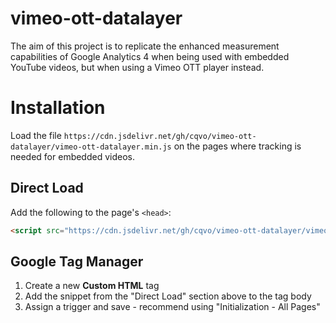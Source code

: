 # vimeo-ott-datalayer

The aim of this project is to replicate the enhanced measurement capabilities of Google Analytics 4 when being used with embedded YouTube videos, but when using a Vimeo OTT player instead.

# Installation

Load the file `https://cdn.jsdelivr.net/gh/cqvo/vimeo-ott-datalayer/vimeo-ott-datalayer.min.js` on the pages where tracking is needed for embedded videos.

## Direct Load

Add the following to the page's `<head>`:

```html
<script src="https://cdn.jsdelivr.net/gh/cqvo/vimeo-ott-datalayer/vimeo-ott-datalayer.min.js"></script>
```

## Google Tag Manager

1. Create a new **Custom HTML** tag
2. Add the snippet from the "Direct Load" section above to the tag body
3. Assign a trigger and save - recommend using "Initialization - All Pages"